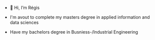 - 👋 Hi, I’m Régis

- I'm avout to complete my masters degree in applied information and data sciences
- Have my bachelors degree in Busniess-/Industrial Engineering 


<!---
regiiis/regiiis is a ✨ special ✨ repository because its `README.md` (this file) appears on your GitHub profile.
You can click the Preview link to take a look at your changes.
--->
